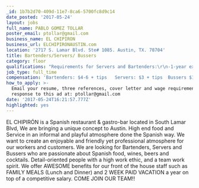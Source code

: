 ```yaml
---
_id: 1b7b2d70-409d-11e7-8ca6-5700fc8d9c14
date_posted: '2017-05-24'
layout: jobs
full_name: PABLO GOMEZ TOLLAR
poster_email: ptollar@gmail.com
business_name: EL CHIPIRON
business_url: ELCHIPIRONAUSTIN.com
location: '2717 S. Lamar Blvd. Ste# 1085. Austin, TX. 78704'
title: Bartenders/Servers/ Bussers
category: floor
qualifications: "Requirements for Servers and Bartenders:\r\n-1-year experience in full service restaurants.\r\n-TABC Certification and state approved food handler permit, registered with the City of Austin.\r\n-Proven history of ability to work well within a team structure.\r\n-Proficient communication in English. Spanish is a plus."
job_type: full_time
compensation: 'Bartenders: $4-6 + tips   Servers: $3 + tips  Bussers $12'
how_to_apply: >-
  Email your resume, three references, cover letter and wage requirements in
  response to this ad at: ptollar@gmail.com
date: '2017-05-24T16:21:57.777Z'
highlighted: yes
---
```

EL CHIPIRÓN is a Spanish restaurant & gastro-bar located in South Lamar Blvd, We are bringing a unique concept to Austin. High end food and Service in an informal and playful atmosphere done the Spanish way. We want to create an enjoyable and friendly yet professional atmosphere for our workers and customers.
We are looking for Bartenders, Servers and Bussers who are passionate about Spanish food, wines, beers and cocktails. Detail-oriented people with a high work ethic, and a team work spirit.
We offer AWESOME benefits for our front of the house staff such as FAMILY MEALS (Lunch and Dinner) and 2 WEEK PAID VACATION a year on top of a competitive salary.
COME JOIN OUR TEAM!!
